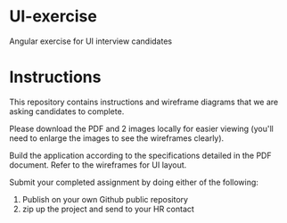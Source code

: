 # UI-exercise
Angular exercise for UI interview candidates

# Instructions
This repository contains instructions and wireframe diagrams that we are asking candidates to complete.

Please download the PDF and 2 images locally for easier viewing (you'll need to enlarge the images to see the wireframes clearly).

Build the application according to the specifications detailed in the PDF document. Refer to the wireframes for UI layout.

Submit your completed assignment by doing either of the following:
1. Publish on your own Github public repository
2. zip up the project and send to your HR contact
